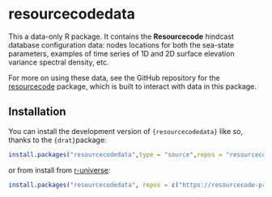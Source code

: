 
<!-- README.md is generated from README.Rmd. Please edit that file -->

# resourcecodedata

This a data-only R package. It contains the **Resourcecode** hindcast
database configuration data: nodes locations for both the sea-state
parameters, examples of time series of 1D and 2D surface elevation
variance spectral density, etc.

For more on using these data, see the GitHub repository for the
[resourcecode](https://github.com/Resourcecode-project/r-resourcecode)
package, which is built to interact with data in this package.

## Installation

You can install the development version of `{resourcecodedata}` like so,
thanks to the `{drat}`package:

``` r
install.packages("resourcecodedata",type = "source",repos = "resourcecode-project.github.io/drat")
```

or from install from
[r-universe](https://resourcecode-project.r-universe.dev/resourcecodedata):

``` r
install.packages("resourcecodedata", repos = c("https://resourcecode-project.r-universe.dev", "https://cloud.r-project.org"))
```

